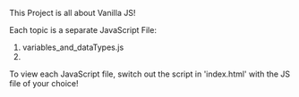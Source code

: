 This Project is all about Vanilla JS!

Each topic is a separate JavaScript File:

1. variables_and_dataTypes.js
2.

To view each JavaScript file, switch out the script in 'index.html' with the JS file of your choice!

